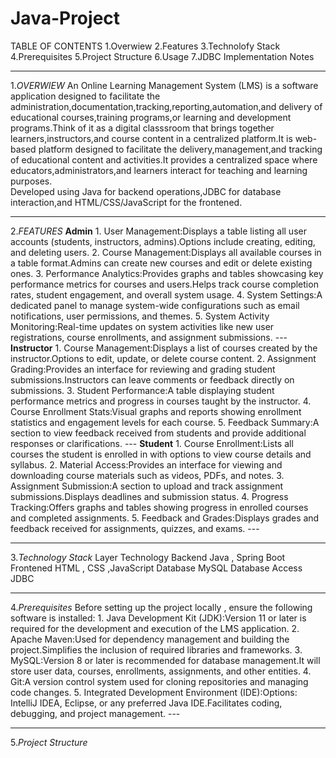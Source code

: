 # Java-Project
TABLE OF CONTENTS
1.Overwiew
2.Features
3.Technolofy Stack
4.Prerequisites
5.Project Structure
6.Usage
7.JDBC Implementation Notes
<hr>
1.<i>OVERWIEW</i>
An Online Learning Management System (LMS) is a software application designed to facilitate the administration,documentation,tracking,reporting,automation,and delivery of educational courses,training programs,or learning and development programs.Think of it as a digital classsroom that brings together learners,instructors,and course content in a centralized platform.It is web-based platform designed to facilitate the delivery,management,and tracking of educational content and activities.It provides a centralized space where educators,administrators,and learners interact for teaching and learning purposes.
<br>
Developed using Java for backend operations,JDBC for database interaction,and HTML/CSS/JavaScript for the frontened.
<hr>
2.<i>FEATURES</i>
<B>Admin</B>
1. User Management:Displays a table listing all user accounts (students, instructors, admins).Options include creating, editing, and deleting users.
2. Course Management:Displays all available courses in a table format.Admins can create new courses and edit or delete existing ones.
3. Performance Analytics:Provides graphs and tables showcasing key performance metrics for courses and users.Helps track course completion rates, student engagement, and overall system usage.
4. System Settings:A dedicated panel to manage system-wide configurations such as email notifications, user permissions, and themes.
5. System Activity Monitoring:Real-time updates on system activities like new user registrations, course enrollments, and assignment submissions.
---
<b>Instructor</b>
1. Course Management:Displays a list of courses created by the instructor.Options to edit, update, or delete course content.
2. Assignment Grading:Provides an interface for reviewing and grading student submissions.Instructors can leave comments or feedback directly on submissions.
3. Student Performance:A table displaying student performance metrics and progress in courses taught by the instructor.
4. Course Enrollment Stats:Visual graphs and reports showing enrollment statistics and engagement levels for each course.
5. Feedback Summary:A section to view feedback received from students and provide additional responses or clarifications.
---
<b>Student</b>
1. Course Enrollment:Lists all courses the student is enrolled in with options to view course details and syllabus.
2. Material Access:Provides an interface for viewing and downloading course materials such as videos, PDFs, and notes.
3. Assignment Submission:A section to upload and track assignment submissions.Displays deadlines and submission status.
4. Progress Tracking:Offers graphs and tables showing progress in enrolled courses and completed assignments.
5. Feedback and Grades:Displays grades and feedback received for assignments, quizzes, and exams.
---
<hr>
3.<i>Technology Stack</i>
Layer            Technology
Backend           Java , Spring Boot
Frontened         HTML , CSS ,JavaScript
Database          MySQL
Database Access   JDBC
<hr>
4.<i>Prerequisites</i>
Before setting up the project locally , ensure the following software is installed:
1. Java Development Kit (JDK):Version 11 or later is required for the development and execution of the LMS application.
2. Apache Maven:Used for dependency management and building the project.Simplifies the inclusion of required libraries and frameworks.
3. MySQL:Version 8 or later is recommended for database management.It will store user data, courses, enrollments, assignments, and other entities.
4. Git:A version control system used for cloning repositories and managing code changes.
5. Integrated Development Environment (IDE):Options: IntelliJ IDEA, Eclipse, or any preferred Java IDE.Facilitates coding, debugging, and project management.
---
<hr>
5.<i>Project Structure</i>


